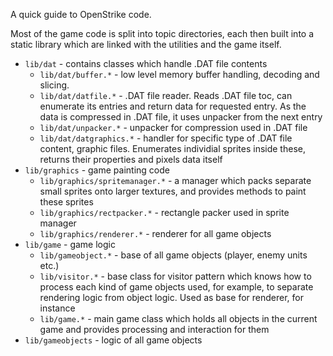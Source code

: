 A quick guide to OpenStrike code.

Most of the game code is split into topic directories, each then
built into a static library which are linked with the utilities and
the game itself.

* ```lib/dat``` - contains classes which handle .DAT file contents
  * ```lib/dat/buffer.*``` - low level memory buffer handling, decoding and slicing.
  * ```lib/dat/datfile.*``` - .DAT file reader. Reads .DAT file toc, can enumerate its entries and return data for requested entry. As the data is compressed in .DAT file, it uses unpacker from the next entry
  * ```lib/dat/unpacker.*``` - unpacker for compression used in .DAT file
  * ```lib/dat/datgraphics.*``` - handler for specific type of .DAT file content, graphic files. Enumerates individial sprites inside these, returns their properties and pixels data itself
* ```lib/graphics``` - game painting code
  * ```lib/graphics/spritemanager.*``` - a manager which packs separate small sprites onto larger textures, and provides methods to paint these sprites
  * ```lib/graphics/rectpacker.*``` - rectangle packer used in sprite manager
  * ```lib/graphics/renderer.*``` - renderer for all game objects
* ```lib/game``` - game logic
  * ```lib/gameobject.*``` - base of all game objects (player, enemy units etc.)
  * ```lib/visitor.*``` - base class for visitor pattern which knows how to process each kind of game objects used, for example, to separate rendering logic from object logic. Used as base for renderer, for instance
  * ```lib/game.*``` - main game class which holds all objects in the current game and provides processing and interaction for them
* ```lib/gameobjects``` - logic of all game objects
